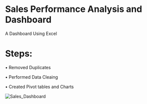 # Sales Performance Analysis and Dashboard
A Dashboard Using Excel
# Steps:
•	Removed Duplicates

•	Performed Data Cleaing

•	Created Pivot tables and Charts

![Sales_Dashboard](https://github.com/user-attachments/assets/340f18bb-362e-4d70-8f9d-7a43947263fe)
